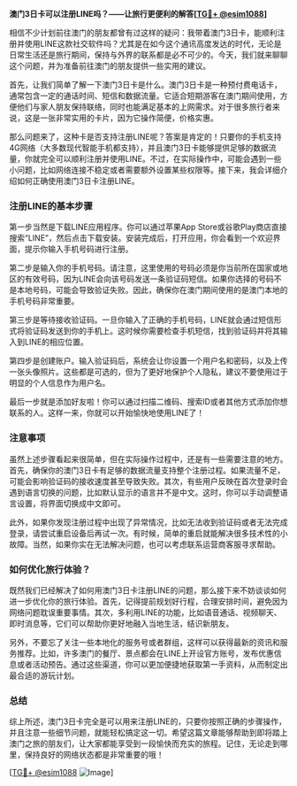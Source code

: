 **澳门3日卡可以注册LINE吗？——让旅行更便利的解答[[TG💪+ @esim1088](https://t.me/s/esim1088)]**

相信不少计划前往澳门的朋友都曾有过这样的疑问：我带着澳门3日卡，能顺利注册并使用LINE这款社交软件吗？尤其是在如今这个通讯高度发达的时代，无论是日常生活还是旅行期间，保持与外界的联系都是必不可少的。今天，我们就来聊聊这个问题，并为准备前往澳门的朋友提供一些实用的建议。

首先，让我们简单了解一下澳门3日卡是什么。澳门3日卡是一种预付费电话卡，通常包含一定的通话时间、短信和数据流量。它适合短期游客在澳门期间使用，方便他们与家人朋友保持联络，同时也能满足基本的上网需求。对于很多旅行者来说，这是一张非常实用的卡片，因为它操作简便，价格实惠。

那么问题来了，这种卡是否支持注册LINE呢？答案是肯定的！只要你的手机支持4G网络（大多数现代智能手机都支持），并且澳门3日卡能够提供足够的数据流量，你就完全可以顺利注册并使用LINE。不过，在实际操作中，可能会遇到一些小问题，比如网络连接不稳定或者需要额外设置某些权限等。接下来，我会详细介绍如何正确使用澳门3日卡注册LINE。

### 注册LINE的基本步骤

第一步当然是下载LINE应用程序。你可以通过苹果App Store或谷歌Play商店直接搜索“LINE”，然后点击下载安装。安装完成后，打开应用，你会看到一个欢迎界面，提示你输入手机号码进行注册。

第二步是输入你的手机号码。请注意，这里使用的号码必须是你当前所在国家或地区的有效号码，因为LINE会向该号码发送一条验证码短信。如果你选择的号码不是本地号码，可能会导致验证失败。因此，确保你在澳门期间使用的是澳门本地的手机号码非常重要。

第三步是等待接收验证码。一旦你输入了正确的手机号码，LINE就会通过短信形式将验证码发送到你的手机上。这时候你需要检查手机短信，找到验证码并将其输入到LINE的相应位置。

第四步是创建账户。输入验证码后，系统会让你设置一个用户名和密码，以及上传一张头像照片。这些都是可选的，但为了更好地保护个人隐私，建议不要使用过于明显的个人信息作为用户名。

最后一步就是添加好友啦！你可以通过扫描二维码、搜索ID或者其他方式添加你想联系的人。这样一来，你就可以开始愉快地使用LINE了！

### 注意事项

虽然上述步骤看起来很简单，但在实际操作过程中，还是有一些需要注意的地方。首先，确保你的澳门3日卡有足够的数据流量支持整个注册过程。如果流量不足，可能会影响验证码的接收速度甚至导致失败。其次，有些用户反映在首次登录时会遇到语言切换的问题，比如默认显示的语言并不是中文。这时，你可以手动调整语言设置，将界面切换成中文即可。

此外，如果你发现注册过程中出现了异常情况，比如无法收到验证码或者无法完成登录，请尝试重启设备后再试一次。有时候，简单的重启就能解决很多技术性的小故障。当然，如果你实在无法解决问题，也可以考虑联系运营商客服寻求帮助。

### 如何优化旅行体验？

既然我们已经解决了如何用澳门3日卡注册LINE的问题，那么接下来不妨谈谈如何进一步优化你的旅行体验。首先，记得提前规划好行程，合理安排时间，避免因为网络问题耽误重要事情。其次，多利用LINE的功能，比如语音通话、视频聊天、即时消息等，它们可以帮助你更好地融入当地生活，结识新朋友。

另外，不要忘了关注一些本地化的服务号或者群组，这样可以获得最新的资讯和服务推荐。比如，许多澳门的餐厅、景点都会在LINE上开设官方账号，发布优惠信息或者活动预告。通过这些渠道，你可以更加便捷地获取第一手资料，从而制定出最合适的游玩计划。

### 总结

综上所述，澳门3日卡完全是可以用来注册LINE的，只要你按照正确的步骤操作，并且注意一些细节问题，就能轻松搞定这一切。希望这篇文章能够帮助到即将踏上澳门之旅的朋友们，让大家都能享受到一段愉快而充实的旅程。记住，无论走到哪里，保持良好的网络状态都是非常重要的哦！

[[TG💪+ @esim1088](https://t.me/s/esim1088) ![Image](https://i.postimg.cc/4NQfJmqS/Snipaste-2025-05-13-00-14-12.png)]